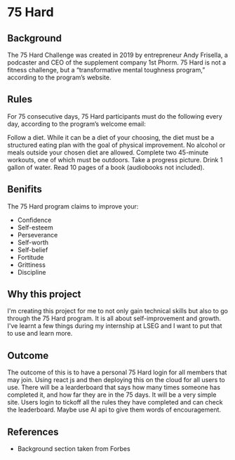 # 75 Hard

## Background

The 75 Hard Challenge was created in 2019 by entrepreneur Andy Frisella, a podcaster and CEO of the supplement company 1st Phorm. 75 Hard is not a fitness challenge, but a “transformative mental toughness program,” according to the program’s website.

## Rules
For 75 consecutive days, 75 Hard participants must do the following every day, according to the program’s welcome email:

Follow a diet. While it can be a diet of your choosing, the diet must be a structured eating plan with the goal of physical improvement. No alcohol or meals outside your chosen diet are allowed.
Complete two 45-minute workouts, one of which must be outdoors.
Take a progress picture.
Drink 1 gallon of water.
Read 10 pages of a book (audiobooks not included).

## Benifits

The 75 Hard program claims to improve your:
- Confidence
- Self-esteem
- Perseverance
- Self-worth
- Self-belief
- Fortitude
- Grittiness
- Discipline

## Why this project
I'm creating this project for me to not only gain technical skills but also to go through the 75 Hard program. It is all about self-improvement and growth. I've learnt a few things during my internship at LSEG and I want to put that to use and learn more.

## Outcome
The outcome of this is to have a personal 75 Hard login for all members that may join. Using react js and then deploying this on the cloud for all users to use. There will be a learderboard that says how many times someone has completed it, and how far they are in the 75 days. It will be a very simple site. Users login to tickoff all the rules they have completed and can check the leaderboard. Maybe use AI api to give them words of encouragement. 

## References
- Background section taken from Forbes